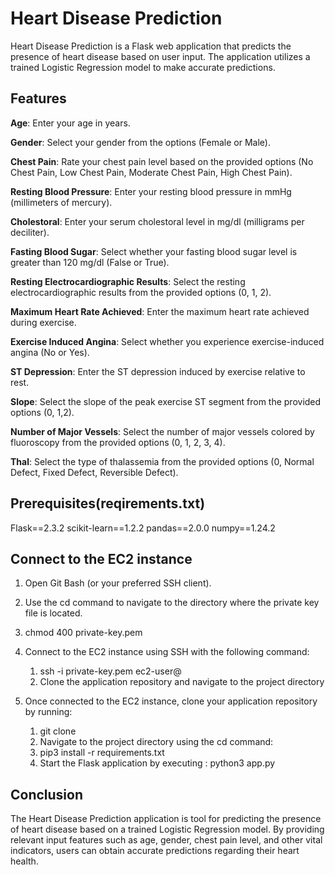 # Heart Disease Prediction

Heart Disease Prediction is a Flask web application that predicts the presence of heart disease based on user input. The application utilizes a trained Logistic Regression model to make accurate predictions.

## Features

**Age**: Enter your age in years.

**Gender**: Select your gender from the options (Female or Male).

**Chest Pain**: Rate your chest pain level based on the provided options (No Chest Pain, Low Chest Pain, Moderate Chest Pain, High Chest Pain).

**Resting Blood Pressure**: Enter your resting blood pressure in mmHg (millimeters of mercury).

**Cholestoral**: Enter your serum cholestoral level in mg/dl (milligrams per deciliter).

**Fasting Blood Sugar**: Select whether your fasting blood sugar level is greater than 120 mg/dl (False or True).

**Resting Electrocardiographic Results**: Select the resting electrocardiographic results from the provided options (0, 1, 2).

**Maximum Heart Rate Achieved**: Enter the maximum heart rate achieved during exercise.

**Exercise Induced Angina**: Select whether you experience exercise-induced angina (No or Yes).

**ST Depression**: Enter the ST depression induced by exercise relative to rest.

**Slope**: Select the slope of the peak exercise ST segment from the provided options (0, 1,2).

**Number of Major Vessels**: Select the number of major vessels colored by fluoroscopy from the provided options (0, 1, 2, 3, 4).

**Thal**: Select the type of thalassemia from the provided options (0, Normal Defect, Fixed Defect, Reversible Defect).

## Prerequisites(reqirements.txt)

Flask==2.3.2
scikit-learn==1.2.2
pandas==2.0.0
numpy==1.24.2


## Connect to the EC2 instance

1. Open Git Bash (or your preferred SSH client).

2. Use the cd command to navigate to the directory where the private key file is located.
3. chmod 400 private-key.pem
4. Connect to the EC2 instance using SSH with the following command:

   1. ssh -i private-key.pem ec2-user@<public-ip-address>
   2. Clone the application repository and navigate to the project directory

5. Once connected to the EC2 instance, clone your application repository by running:

   1. git clone <repository-url>
   2. Navigate to the project directory using the cd command:
   3. pip3 install -r requirements.txt
   4. Start the Flask application by executing : python3 app.py

## Conclusion

The Heart Disease Prediction application is tool for predicting the presence of heart disease based on a trained Logistic Regression model. By providing relevant input features such as age, gender, chest pain level, and other vital indicators, users can obtain accurate predictions regarding their heart health.
